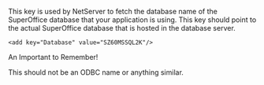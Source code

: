 <properties date="2016-05-11"
SortOrder="78"
/>

This key is used by NetServer to fetch the database name of the SuperOffice database that your application is using. This key should point to the actual SuperOffice database that is hosted in the database server.

```
<add key="Database" value="SZ60MSSQL2K"/>
```

 

An Important to Remember!

This should not be an ODBC name or anything similar.
